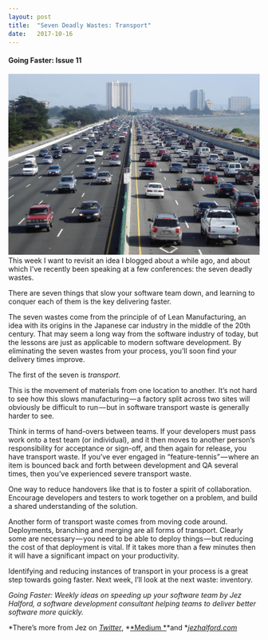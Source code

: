 ```yaml
---
layout:	post
title:	"Seven Deadly Wastes: Transport"
date:	2017-10-16
---
```


  #### Going Faster: Issue 11

![](/img/0*zVLZhb7BXF41Cnik.jpg)This week I want to revisit an idea I blogged about a while ago, and about which I’ve recently been speaking at a few conferences: the seven deadly wastes.

There are seven things that slow your software team down, and learning to conquer each of them is the key delivering faster.

The seven wastes come from the principle of of Lean Manufacturing, an idea with its origins in the Japanese car industry in the middle of the 20th century. That may seem a long way from the software industry of today, but the lessons are just as applicable to modern software development. By eliminating the seven wastes from your process, you’ll soon find your delivery times improve.

The first of the seven is *transport*.

This is the movement of materials from one location to another. It’s not hard to see how this slows manufacturing — a factory split across two sites will obviously be difficult to run — but in software transport waste is generally harder to see.

Think in terms of hand-overs between teams. If your developers must pass work onto a test team (or individual), and it then moves to another person’s responsibility for acceptance or sign-off, and then again for release, you have transport waste. If you’ve ever engaged in “feature-tennis” — where an item is bounced back and forth between development and QA several times, then you’ve experienced severe transport waste.

One way to reduce handovers like that is to foster a spirit of collaboration. Encourage developers and testers to work together on a problem, and build a shared understanding of the solution.

Another form of transport waste comes from moving code around. Deployments, branching and merging are all forms of transport. Clearly some are necessary — you need to be able to deploy things — but reducing the cost of that deployment is vital. If it takes more than a few minutes then it will have a significant impact on your productivity.

Identifying and reducing instances of transport in your process is a great step towards going faster. Next week, I’ll look at the next waste: inventory.

*Going Faster: Weekly ideas on speeding up your software team by Jez Halford, a software development consultant helping teams to deliver better software more quickly.*

*There’s more from Jez on *[*Twitter*](https://twitter.com/jezhalford)*, *[*Medium *](https://medium.com/@jezhalford)*and *[*jezhalford.com*](https://jezhalford.com/)

  